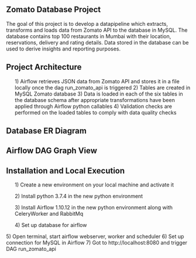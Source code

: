 <h2> Zomato Database Project </h2>

The goal of this project is to develop a datapipeline which extracts, transforms and loads data from Zomato API to the database in MySQL.
The database contains top 100 restaurants in Mumbai with their location, reservations, delivery and rating details. Data stored 
in the database can be used to derive insights and reporting purposes.

<h2> Project Architecture </h2>


<ol>1) Airflow retrieves JSON data from Zomato API and stores it in a file locally once the dag run_zomato_api is triggered
2) Tables are created in MySQL Zomato database
3) Data is loaded in each of the six tables in the database schema after appropriate transformations have been applied through Airflow python callables
4) Validation checks are performed on the loaded tables to comply with data quality checks</ol>

<h2> Database ER Diagram </h2>

<h2> Airflow DAG Graph View </h2>

<h2> Installation and Local Execution </h2>

<ol>1) Create a new environment on your local machine and activate it </ol>

<ol>	2) Install python 3.7.4 in the new python environment</ol>

<ol>3) Install Airflow 1.10.12 in the new python environment along with CeleryWorker and RabbitMq</ol>

<ol>4) Set up database for airflow </ol>

</ol>5) Open terminal, start airflow webserver, worker and scheduler</ol>

</ol>6) Set up connection for MySQL in Airflow </ol>

</ol>7) Got to http://localhost:8080 and trigger DAG run_zomato_api</ol>
